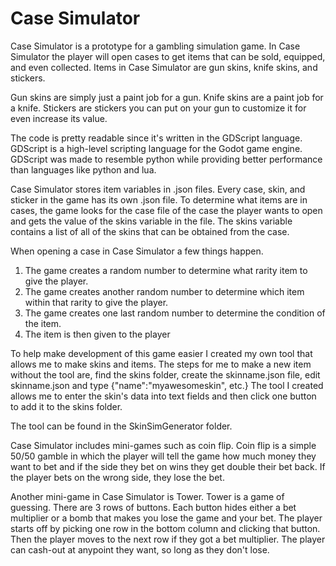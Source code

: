 # Case Simulator

  Case Simulator is a prototype for a gambling simulation game. In Case Simulator the player will open cases to get items that can be sold, equipped, and even collected. Items in Case Simulator are gun skins, knife skins, and stickers.

  Gun skins are simply just a paint job for a gun. Knife skins are a paint job for a knife. Stickers are stickers you can put on your gun to customize it for even increase its value.

  The code is pretty readable since it's written in the GDScript language. GDScript is a high-level scripting language for the Godot game engine. GDScript was made to resemble python while providing better performance than languages like python and lua.

  Case Simulator stores item variables in .json files. Every case, skin, and sticker in the game has its own .json file. To determine what items are in cases, the game looks for the case file of the case the player wants to open and gets the value of the skins variable in the file. The skins variable contains a list of all of the skins that can be obtained from the case.

  When opening a case in Case Simulator a few things happen.
1. The game creates a random number to determine what rarity item to give the player.
2. The game creates another random number to determine which item within that rarity to give the player.
3. The game creates one last random number to determine the condition of the item.
4. The item is then given to the player

  To help make development of this game easier I created my own tool that allows me to make skins and items. The steps for me to make a new item without the tool are, find the skins folder, create the skinname.json file, edit skinname.json and type {"name":"myawesomeskin", etc.} The tool I created allows me to enter the skin's data into text fields and then click one button to add it to the skins folder.

  The tool can be found in the SkinSimGenerator folder.

  Case Simulator includes mini-games such as coin flip. Coin flip is a simple 50/50 gamble in which the player will tell the game how much money they want to bet and if the side they bet on wins they get double their bet back. If the player bets on the wrong side, they lose the bet.

  Another mini-game in Case Simulator is Tower. Tower is a game of guessing. There are 3 rows of buttons. Each button hides either a bet multiplier or a bomb that makes you lose the game and your bet. The player starts off by picking one row in the bottom column and clicking that button. Then the player moves to the next row if they got a bet multiplier. The player can cash-out at anypoint they want, so long as they don't lose.
